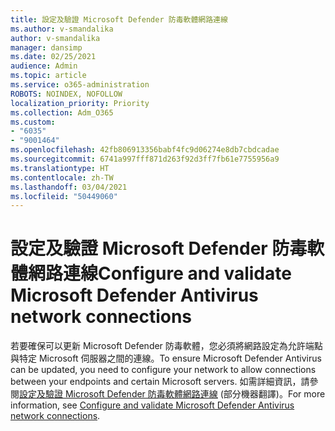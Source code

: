```yaml
---
title: 設定及驗證 Microsoft Defender 防毒軟體網路連線
ms.author: v-smandalika
author: v-smandalika
manager: dansimp
ms.date: 02/25/2021
audience: Admin
ms.topic: article
ms.service: o365-administration
ROBOTS: NOINDEX, NOFOLLOW
localization_priority: Priority
ms.collection: Adm_O365
ms.custom:
- "6035"
- "9001464"
ms.openlocfilehash: 42fb806913356babf4fc9d06274e8db7cbdcadae
ms.sourcegitcommit: 6741a997fff871d263f92d3ff7fb61e7755956a9
ms.translationtype: HT
ms.contentlocale: zh-TW
ms.lasthandoff: 03/04/2021
ms.locfileid: "50449060"
---
```

# <a name="configure-and-validate-microsoft-defender-antivirus-network-connections"></a><span data-ttu-id="32ad4-102">設定及驗證 Microsoft Defender 防毒軟體網路連線</span><span class="sxs-lookup"><span data-stu-id="32ad4-102">Configure and validate Microsoft Defender Antivirus network connections</span></span>

<span data-ttu-id="32ad4-103">若要確保可以更新 Microsoft Defender 防毒軟體，您必須將網路設定為允許端點與特定 Microsoft 伺服器之間的連線。</span><span class="sxs-lookup"><span data-stu-id="32ad4-103">To ensure Microsoft Defender Antivirus can be updated, you need to configure your network to allow connections between your endpoints and certain Microsoft servers.</span></span> <span data-ttu-id="32ad4-104">如需詳細資訊，請參閱[設定及驗證 Microsoft Defender 防毒軟體網路連線](https://docs.microsoft.com/windows/security/threat-protection/microsoft-defender-antivirus/configure-network-connections-microsoft-defender-antivirus) (部分機器翻譯)。</span><span class="sxs-lookup"><span data-stu-id="32ad4-104">For more information, see [Configure and validate Microsoft Defender Antivirus network connections](https://docs.microsoft.com/windows/security/threat-protection/microsoft-defender-antivirus/configure-network-connections-microsoft-defender-antivirus).</span></span>
